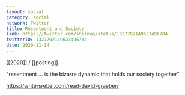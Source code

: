 ```yaml
---
layout: social
category: social
network: Twitter
title: Resentment and Society
link: https://twitter.com/steinea/status/1327702149623496704
twitterID: 1327702149623496704
date: 2020-11-14
---
```


[[2020]] / [[posting]]

"resentment ... is the bizarre dynamic that holds our society together"

<https://writersrebel.com/read-david-graeber/>
